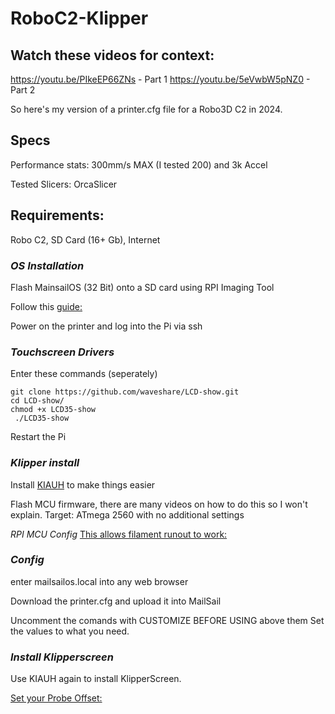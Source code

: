 # RoboC2-Klipper

## Watch these videos for context:
https://youtu.be/PIkeEP66ZNs - Part 1
https://youtu.be/5eVwbW5pNZ0 - Part 2

So here's my version of a printer.cfg file for a Robo3D C2 in 2024.

## Specs

Performance stats:
300mm/s MAX (I tested 200) and 
3k Accel

Tested Slicers: OrcaSlicer

## Requirements:

Robo C2,
SD Card (16+ Gb),
Internet

### *OS Installation*

Flash MainsailOS (32 Bit) onto a SD card using RPI Imaging Tool

Follow this [guide:](https://help.robo3d.com/hc/en-us/articles/115001580151-Replacing-your-MicroSD)

Power on the printer and log into the Pi via ssh

### *Touchscreen Drivers*

Enter these commands (seperately)

```
git clone https://github.com/waveshare/LCD-show.git
cd LCD-show/
chmod +x LCD35-show
 ./LCD35-show
 ```

 Restart the Pi

### *Klipper install*

Install [KIAUH](https://github.com/dw-0/kiauh) to make things easier

Flash MCU firmware, there are many videos on how to do this so I won't explain.
Target: ATmega 2560 with no additional settings

*RPI MCU Config*
[This allows filament runout to work:](https://www.klipper3d.org/RPi_microcontroller.html?h=host)

### *Config*
enter mailsailos.local into any web browser

Download the printer.cfg and upload it into MailSail

Uncomment the comands with CUSTOMIZE BEFORE USING above them
Set the values to what you need.

### *Install Klipperscreen*
Use KIAUH again to install KlipperScreen.

[Set your Probe Offset:](https://www.klipper3d.org/Probe_Calibrate.html)


